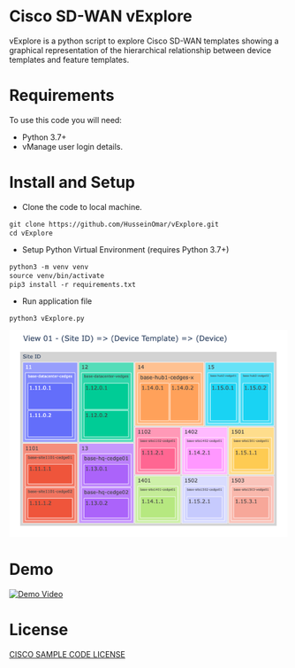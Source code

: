 # Cisco SD-WAN vExplore

vExplore is a python script to explore Cisco SD-WAN templates showing a graphical representation of the hierarchical relationship between device templates and feature templates.

# Requirements

To use this code you will need:

- Python 3.7+
- vManage user login details.

# Install and Setup

- Clone the code to local machine.

```
git clone https://github.com/HusseinOmar/vExplore.git
cd vExplore
```

- Setup Python Virtual Environment (requires Python 3.7+)

```
python3 -m venv venv
source venv/bin/activate
pip3 install -r requirements.txt
```

- Run application file

```
python3 vExplore.py
```

![image](https://github.com/HusseinOmar/vExplore/blob/main/newplot.png)

# Demo

[![Demo Video](https://img.youtube.com/vi/oAZ5I_hbEog/0.jpg)](https://www.youtube.com/watch?v=oAZ5I_hbEog)

# License

[CISCO SAMPLE CODE LICENSE](https://developer.cisco.com/docs/licenses)
